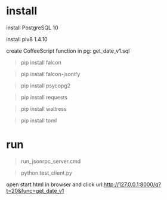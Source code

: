 
# install

install PostgreSQL 10

install plv8 1.4.10

create CoffeeScript function in pg: get_date_v1.sql

> pip install falcon

> pip install falcon-jsonify

> pip install psycopg2

> pip install requests

> pip install waitress

> pip install toml

# run

> run_jsonrpc_server.cmd

> python test_client.py

open start.html in browser and click url:http://127.0.0.1:8000/q?t=20&func=get_date_v1
